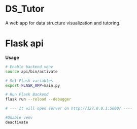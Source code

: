 # DS_Tutor
A web app for data structure visualization and tutoring. 

# Flask api
**Usage**
```bash
# Enable backend venv
source api/bin/activate 

# Set Flask variables
export FLASK_APP=main.py

# Run Flask Backend
flask run --reload --debugger

# --- It will open server on http://127.0.0.1:5000/ ----

#Unable venv
deactivate
```
